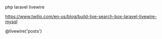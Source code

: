 php laravel livewire

https://www.twilio.com/en-us/blog/build-live-search-box-laravel-livewire-mysql


 @livewire('posts')